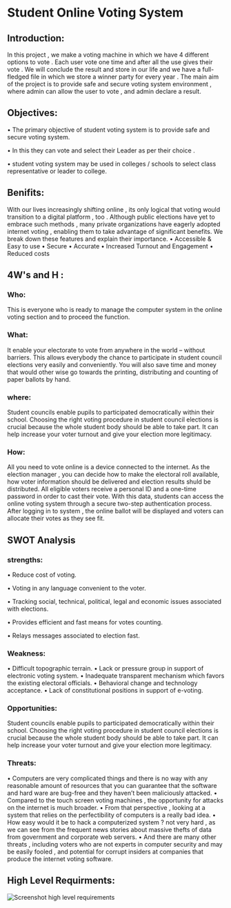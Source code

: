 
# Student Online Voting System

## Introduction:
    


In this project , we make a voting machine in which we have 4 different options to vote . Each user vote one time and after all the use gives their vote .
	We will conclude the result and store in our life and we have a full-fledged file in which we store a winner party for every year .
	The main aim of the project is to provide safe and secure voting system environment , where admin can allow the user to vote , and admin declare a result.
## Objectives:


•	The primary objective of student voting system is to provide safe and secure voting system.

•	In this they can vote and select their Leader as per their choice . 

•	student voting system may be used in colleges / schools to select class representative or leader to college.

## Benifits:

With our lives increasingly shifting online , its only logical that voting would transition to a digital platform , too . Although public elections have yet to embrace such methods , many private organizations have eagerly adopted internet voting , enabling them to take advantage of significant benefits. We break down these features and explain their importance.
•	Accessible & Easy to use
•	Secure
•	Accurate
•	Increased Turnout and Engagement
•	Reduced costs

## 4W's and H :

### Who:
This is everyone who is ready to manage the computer system in the online voting section and to proceed the function.

### What:
It enable your electorate to vote from anywhere in the world – without barriers. This allows everybody the chance to participate in student council elections very easily and conveniently. You will also save time and money that would other wise go towards the printing, distributing and counting of paper ballots by hand.

### where:
Student councils enable pupils to participated democratically within their school. Choosing the right voting procedure in student council elections is crucial because the whole student body should be able to take part. It can help increase your voter turnout and give your election more legitimacy.


### How:
All you need to vote online is a device connected to the internet. As the election manager , you can decide how to make the electoral roll available, how voter information should be delivered and election results shuld be distributed.
	All eligible voters receive a personal ID and a one-time password in order to cast their vote. With this data, students can access the online voting system through a secure two-step authentication process. After logging in to system , the online ballot will be displayed and voters can allocate their votes as they see fit.

## SWOT Analysis
### strengths:

•	Reduce cost of voting.

•	Voting in any language convenient to the voter.

•	Tracking social, technical, political, legal and economic issues associated with elections.

•	Provides efficient and fast means for votes counting.

•	Relays messages associated to election fast.

### Weakness:
•	Difficult topographic terrain.
•	Lack or pressure group in support of electronic voting system.
•	Inadequate transparent mechanism which favors the existing electoral officials.
•	Behavioral change and technology acceptance.
•	Lack of constitutional positions in support of e-voting.

### Opportunities:
Student councils enable pupils to participated democratically within their school.
Choosing the right voting procedure in student council elections is crucial because the whole student body should be able to take part.
It can help increase your voter turnout and give your election more legitimacy.

### Threats:
•	Computers are very complicated things and there is no way with any reasonable amount of resources that you can guarantee that the software and hard ware are bug-free and they haven’t been maliciously attacked.
•	Compared to the touch screen voting machines , the opportunity for attacks on the internet is much broader.
•	From that perspective , looking at a system that relies on the perfectibility of computers is a really bad idea.
•	How easy would it be to hack a computerized system ? not very hard , as we can see from the frequent news stories about massive thefts of data from government and corporate web servers.
•	And there are many other threats , including voters who are not experts in computer security and may be easily fooled , and potential for corrupt insiders at companies that produce the internet voting software.
## High Level Requirments:
![Screenshot high level requirements](https://user-images.githubusercontent.com/101432937/161377478-396cc6be-696c-4ef3-a197-fa3d5f3afd40.png)

